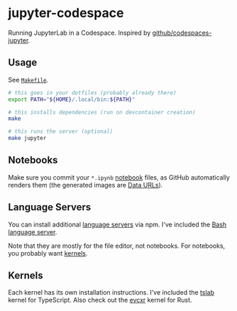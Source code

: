 # jupyter-codespace

Running JupyterLab in a Codespace. Inspired by [github/codespaces-jupyter](https://github.com/github/codespaces-jupyter).

## Usage

See [`Makefile`](./Makefile).

```bash
# this goes in your dotfiles (probably already there)
export PATH="${HOME}/.local/bin:${PATH}"

# this installs dependencies (run on devcontainer creation)
make

# this runs the server (optional)
make jupyter
```

## Notebooks

Make sure you commit your `*.ipynb` [notebook](./notebooks) files, as GitHub automatically renders them (the generated images are [Data URLs](https://developer.mozilla.org/en-US/docs/Web/HTTP/Basics_of_HTTP/Data_URLs)).

## Language Servers

You can install additional [language servers](https://jupyterlab-lsp.readthedocs.io/en/latest/Language%20Servers.html) via npm. I've included the [Bash language server](https://github.com/bash-lsp/bash-language-server).

Note that they are mostly for the file editor, not notebooks. For notebooks, you probably want [kernels](https://github.com/jupyter/jupyter/wiki/Jupyter-kernels).

## Kernels

Each kernel has its own installation instructions. I've included the [tslab](https://github.com/yunabe/tslab) kernel for TypeScript. Also check out the [evcxr](https://github.com/evcxr/evcxr) kernel for Rust.
